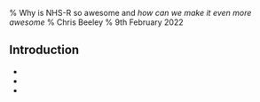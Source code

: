 % Why is NHS-R so awesome and *how can we make it even more awesome*
% Chris Beeley
% 9th February 2022

## Introduction

- 
- 
- 



<!---
Please note the following rather convoluted terminal command to render this talk to Beamer pdf

pandoc 2021-11-09_Pharmacy_forecasting/presentation.md -o 2021-11-09_Pharmacy_forecasting/presentation.pdf -w beamer --pdf-engine=xelatex -V mainfont="DejaVu Sans"

-->